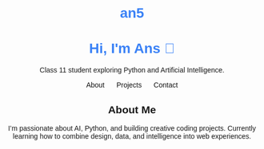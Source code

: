 # an5
<!DOCTYPE html>
<html lang="en">
<head>
<meta charset="UTF-8">
<meta name="viewport" contetn="width=device-width,inital scale= 1.0">
<title> Anshika | Learner and enthusiast!</title>
<style>
body{font-family: 'Verdana', sans-serif; text-align: center; margin-top: 80px; }
h1{color:#3b82f6;}
a{text-decoration: none; color: #111; margin: 0 10px; }
</style>
</head>
<body>
<h1>Hi, I'm Ans 👋</h1>
  <p>Class 11 student exploring Python and Artificial Intelligence.</p>
</body>
</html>
<nav>
      <a href="#about">About</a>
      <a href="#projects">Projects</a>
      <a href="#contact">Contact</a>
    </nav>

<section id="about">
    <h2>About Me</h2>
    <p>
      I’m passionate about AI, Python, and building creative coding projects. 
      Currently learning how to combine design, data, and intelligence into web experiences.
    </p>
  </section>
